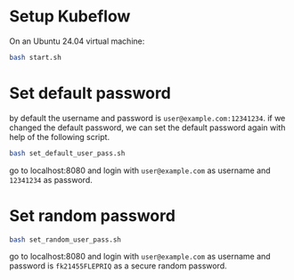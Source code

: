# Setup Kubeflow

On an Ubuntu 24.04 virtual machine:
```bash
bash start.sh
```
# Set default password
by default the username and password is `user@example.com:12341234`. 
if we changed the default password, we can set the default password again with help of the following script.
```bash
bash set_default_user_pass.sh
```
go to localhost:8080 and login with `user@example.com` as username and `12341234` as password.

# Set random password
```bash
bash set_random_user_pass.sh
```
go to localhost:8080 and login with `user@example.com` as username and password is `fk21455FLEPRIQ` as a secure random password.
